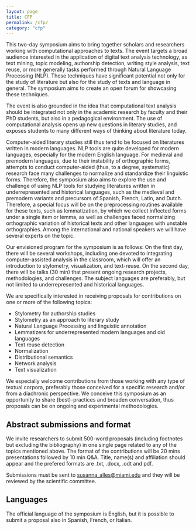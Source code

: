```yaml
---
layout: page
title: CFP
permalink: /cfp/
category: "cfp"
---
```


This two-day symposium aims to bring together scholars and researchers working with computational approaches to texts. The event targets a broad audience interested in the application of digital text analysis technology, as text mining, topic modeling, authorship detection, writing style analysis, text reuse, or more generally tasks performed through Natural Language Processing (NLP). These techniques have significant potential not only for the study of literature but also for the study of texts and language in general. The symposium aims to create an open forum for showcasing these techniques.

The event is also grounded in the idea that computational text analysis should be integrated not only in the academic research by faculty and their PhD students, but also in a pedagogical environment. The use of computational analysis opens up new questions in literary studies, and exposes students to many different ways of thinking about literature today.

Computer-aided literary studies still thus tend to be focused on literatures written in modern languages. NLP tools are quite developed for modern languages, especially for the modern English language. For medieval and premodern languages, due to their instability of orthographic forms, attempts to conduct computer-aided (thus, to a degree, systematic) research face many challenges to normalize and standardize their linguistic forms. Therefore, the symposium also aims to explore the use and challenge of using NLP tools for studying literatures written in underrepresented and historical languages, such as the medieval and premodern variants and precursors of Spanish, French, Latin, and Dutch. Therefore, a special focus will be on the preprocessing  routines available for these texts, such as lemmatization, by which we collect inflected forms under a single item or lemma, as well as challenges faced normalizing orthographic variation of historical texts and other languages with unstable orthographies. Among the international and national speakers we will have several experts on the topic.

Our envisioned program for the symposium is as follows: On the first day, there will be several workshops, including one devoted to integrating computer-assisted analysis in the classroom, which will offer an introduction to stylometry, visualization, and text-reuse. On the second day, there will be talks (30 min) that present ongoing research projects, methodologies, and challenges. The subject languages are preferably, but not limited to underrepresented and historical languages.
                                
We are specifically interested in receiving proposals for contributions on one or more of the following topics: 

- Stylometry for authorship studies
- Stylometry as an approach to literary study
- Natural Language Processing and linguistic annotation
- Lemmatizers for underrepresented modern languages and old languages 
- Text reuse detection
- Normalization
- Distributional semantics
- Network analysis
- Text visualization 

We especially welcome contributions from those working with any type of textual corpora, preferably those conceived for a specific research and/or from a diachronic perspective. We conceive this symposium as an opportunity to share (best)-practices and broaden conversation, thus proposals can be on ongoing and experimental methodologies. 

## Abstract submissions and format
We invite researchers to submit 500-word proposals (including footnotes but excluding the bibliography) in one single page related to any of the topics mentioned above. The format of the contributions will be 20 mins presentations followed by 10 min Q&A. Title, name(s) and affiliation should appear and the prefered formats are .txt, .docx, .odt and pdf. 

Submissions must be sent to susanna_alles@miami.edu and they will be reviewed by the scientific committee. 

## Languages 
The official language of the symposium is English, but it is possible to submit a proposal also in Spanish, French, or Italian.

